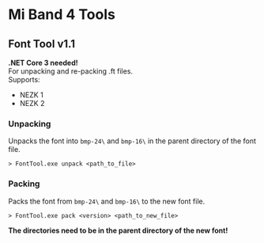 # Mi Band 4 Tools

## Font Tool v1.1

**.NET Core 3 needed!**
<br>
For unpacking and re-packing .ft files.
<br>
Supports:
* NEZK 1
* NEZK 2

### Unpacking

Unpacks the font into ```bmp-24\``` and ```bmp-16\``` in the parent directory of the font file.
<br>
```
> FontTool.exe unpack <path_to_file>
```

### Packing

Packs the font from ```bmp-24\``` and ```bmp-16\``` to the new font file.
```
> FontTool.exe pack <version> <path_to_new_file>
```
**The directories need to be in the parent directory of the new font!**
